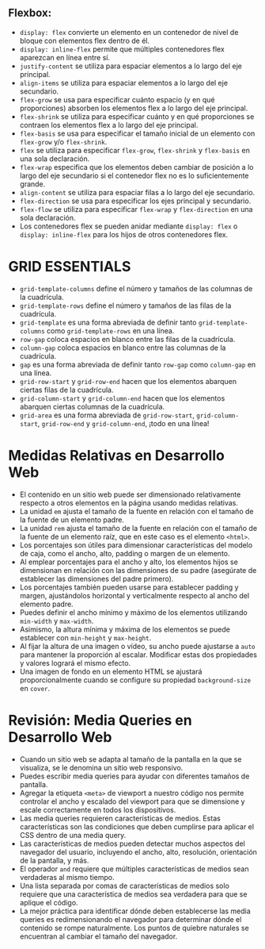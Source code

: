 ## Flexbox:

- `display: flex` convierte un elemento en un contenedor de nivel de bloque con elementos flex dentro de él.
- `display: inline-flex` permite que múltiples contenedores flex aparezcan en línea entre sí.
- `justify-content` se utiliza para espaciar elementos a lo largo del eje principal.
- `align-items` se utiliza para espaciar elementos a lo largo del eje secundario.
- `flex-grow` se usa para especificar cuánto espacio (y en qué proporciones) absorben los elementos flex a lo largo del eje principal.
- `flex-shrink` se utiliza para especificar cuánto y en qué proporciones se contraen los elementos flex a lo largo del eje principal.
- `flex-basis` se usa para especificar el tamaño inicial de un elemento con `flex-grow` y/o `flex-shrink`.
- `flex` se utiliza para especificar `flex-grow`, `flex-shrink` y `flex-basis` en una sola declaración.
- `flex-wrap` especifica que los elementos deben cambiar de posición a lo largo del eje secundario si el contenedor flex no es lo suficientemente grande.
- `align-content` se utiliza para espaciar filas a lo largo del eje secundario.
- `flex-direction` se usa para especificar los ejes principal y secundario.
- `flex-flow` se utiliza para especificar `flex-wrap` y `flex-direction` en una sola declaración.
- Los contenedores flex se pueden anidar mediante `display: flex` o `display: inline-flex` para los hijos de otros contenedores flex.

# **GRID ESSENTIALS**

- `grid-template-columns` define el número y tamaños de las columnas de la cuadrícula.
- `grid-template-rows` define el número y tamaños de las filas de la cuadrícula.
- `grid-template` es una forma abreviada de definir tanto `grid-template-columns` como `grid-template-rows` en una línea.
- `row-gap` coloca espacios en blanco entre las filas de la cuadrícula.
- `column-gap` coloca espacios en blanco entre las columnas de la cuadrícula.
- `gap` es una forma abreviada de definir tanto `row-gap` como `column-gap` en una línea.
- `grid-row-start` y `grid-row-end` hacen que los elementos abarquen ciertas filas de la cuadrícula.
- `grid-column-start` y `grid-column-end` hacen que los elementos abarquen ciertas columnas de la cuadrícula.
- `grid-area` es una forma abreviada de `grid-row-start`, `grid-column-start`, `grid-row-end` y `grid-column-end`, ¡todo en una línea!

# Medidas Relativas en Desarrollo Web

- El contenido en un sitio web puede ser dimensionado relativamente respecto a otros elementos en la página usando medidas relativas.
- La unidad `em` ajusta el tamaño de la fuente en relación con el tamaño de la fuente de un elemento padre.
- La unidad `rem` ajusta el tamaño de la fuente en relación con el tamaño de la fuente de un elemento raíz, que en este caso es el elemento `<html>`.
- Los porcentajes son útiles para dimensionar características del modelo de caja, como el ancho, alto, padding o margen de un elemento.
- Al emplear porcentajes para el ancho y alto, los elementos hijos se dimensionan en relación con las dimensiones de su padre (asegúrate de establecer las dimensiones del padre primero).
- Los porcentajes también pueden usarse para establecer padding y margen, ajustándolos horizontal y verticalmente respecto al ancho del elemento padre.
- Puedes definir el ancho mínimo y máximo de los elementos utilizando `min-width` y `max-width`.
- Asimismo, la altura mínima y máxima de los elementos se puede establecer con `min-height` y `max-height`.
- Al fijar la altura de una imagen o vídeo, su ancho puede ajustarse a `auto` para mantener la proporción al escalar. Modificar estas dos propiedades y valores logrará el mismo efecto.
- Una imagen de fondo en un elemento HTML se ajustará proporcionalmente cuando se configure su propiedad `background-size` en `cover`.

# Revisión: Media Queries en Desarrollo Web

- Cuando un sitio web se adapta al tamaño de la pantalla en la que se visualiza, se le denomina un sitio web responsivo.
- Puedes escribir media queries para ayudar con diferentes tamaños de pantalla.
- Agregar la etiqueta `<meta>` de viewport a nuestro código nos permite controlar el ancho y escalado del viewport para que se dimensione y escale correctamente en todos los dispositivos.
- Las media queries requieren características de medios. Estas características son las condiciones que deben cumplirse para aplicar el CSS dentro de una media query.
- Las características de medios pueden detectar muchos aspectos del navegador del usuario, incluyendo el ancho, alto, resolución, orientación de la pantalla, y más.
- El operador `and` requiere que múltiples características de medios sean verdaderas al mismo tiempo.
- Una lista separada por comas de características de medios solo requiere que una característica de medios sea verdadera para que se aplique el código.
- La mejor práctica para identificar dónde deben establecerse las media queries es redimensionando el navegador para determinar dónde el contenido se rompe naturalmente. Los puntos de quiebre naturales se encuentran al cambiar el tamaño del navegador.
